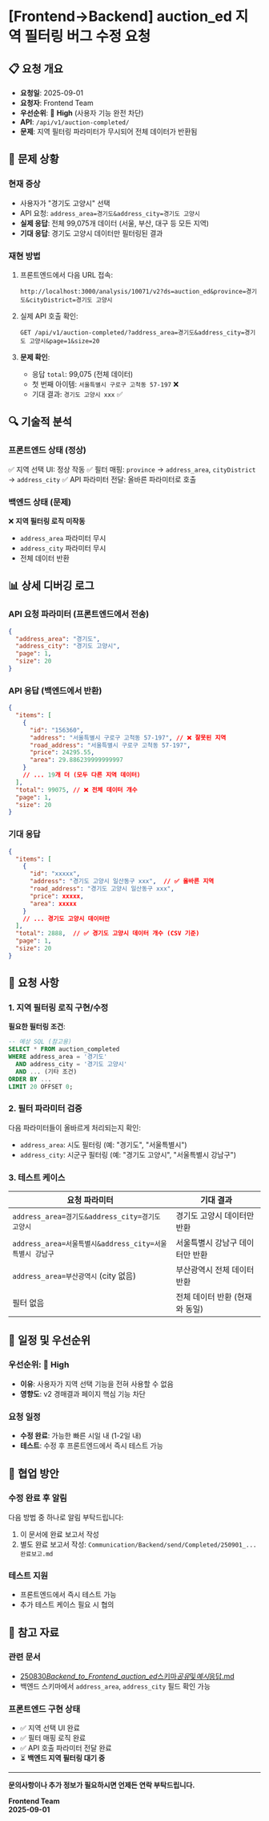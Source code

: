 # [Frontend→Backend] auction_ed 지역 필터링 버그 수정 요청

## 📋 요청 개요

- **요청일**: 2025-09-01
- **요청자**: Frontend Team
- **우선순위**: 🚨 **High** (사용자 기능 완전 차단)
- **API**: `/api/v1/auction-completed/`
- **문제**: 지역 필터링 파라미터가 무시되어 전체 데이터가 반환됨

## 🚨 문제 상황

### **현재 증상**

- 사용자가 "경기도 고양시" 선택
- API 요청: `address_area=경기도&address_city=경기도 고양시`
- **실제 응답**: 전체 99,075개 데이터 (서울, 부산, 대구 등 모든 지역)
- **기대 응답**: 경기도 고양시 데이터만 필터링된 결과

### **재현 방법**

1. 프론트엔드에서 다음 URL 접속:

   ```
   http://localhost:3000/analysis/10071/v2?ds=auction_ed&province=경기도&cityDistrict=경기도 고양시
   ```

2. 실제 API 호출 확인:

   ```
   GET /api/v1/auction-completed/?address_area=경기도&address_city=경기도 고양시&page=1&size=20
   ```

3. **문제 확인**:
   - 응답 `total`: 99,075 (전체 데이터)
   - 첫 번째 아이템: `서울특별시 구로구 고척동 57-197` ❌
   - 기대 결과: `경기도 고양시 xxx` ✅

## 🔍 기술적 분석

### **프론트엔드 상태 (정상)**

✅ 지역 선택 UI: 정상 작동
✅ 필터 매핑: `province` → `address_area`, `cityDistrict` → `address_city`
✅ API 파라미터 전달: 올바른 파라미터로 호출

### **백엔드 상태 (문제)**

❌ **지역 필터링 로직 미작동**

- `address_area` 파라미터 무시
- `address_city` 파라미터 무시
- 전체 데이터 반환

## 📊 상세 디버깅 로그

### **API 요청 파라미터 (프론트엔드에서 전송)**

```json
{
  "address_area": "경기도",
  "address_city": "경기도 고양시",
  "page": 1,
  "size": 20
}
```

### **API 응답 (백엔드에서 반환)**

```json
{
  "items": [
    {
      "id": "156360",
      "address": "서울특별시 구로구 고척동 57-197", // ❌ 잘못된 지역
      "road_address": "서울특별시 구로구 고척동 57-197",
      "price": 24295.55,
      "area": 29.886239999999997
    }
    // ... 19개 더 (모두 다른 지역 데이터)
  ],
  "total": 99075, // ❌ 전체 데이터 개수
  "page": 1,
  "size": 20
}
```

### **기대 응답**

```json
{
  "items": [
    {
      "id": "xxxxx",
      "address": "경기도 고양시 일산동구 xxx",  // ✅ 올바른 지역
      "road_address": "경기도 고양시 일산동구 xxx",
      "price": xxxxx,
      "area": xxxxx
    }
    // ... 경기도 고양시 데이터만
  ],
  "total": 2888,  // ✅ 경기도 고양시 데이터 개수 (CSV 기준)
  "page": 1,
  "size": 20
}
```

## 🔧 요청 사항

### **1. 지역 필터링 로직 구현/수정**

**필요한 필터링 조건**:

```sql
-- 예상 SQL (참고용)
SELECT * FROM auction_completed
WHERE address_area = '경기도'
  AND address_city = '경기도 고양시'
  AND ... (기타 조건)
ORDER BY ...
LIMIT 20 OFFSET 0;
```

### **2. 필터 파라미터 검증**

다음 파라미터들이 올바르게 처리되는지 확인:

- `address_area`: 시도 필터링 (예: "경기도", "서울특별시")
- `address_city`: 시군구 필터링 (예: "경기도 고양시", "서울특별시 강남구")

### **3. 테스트 케이스**

| 요청 파라미터                                            | 기대 결과                       |
| -------------------------------------------------------- | ------------------------------- |
| `address_area=경기도&address_city=경기도 고양시`         | 경기도 고양시 데이터만 반환     |
| `address_area=서울특별시&address_city=서울특별시 강남구` | 서울특별시 강남구 데이터만 반환 |
| `address_area=부산광역시` (city 없음)                    | 부산광역시 전체 데이터 반환     |
| 필터 없음                                                | 전체 데이터 반환 (현재와 동일)  |

## 📅 일정 및 우선순위

### **우선순위**: 🚨 **High**

- **이유**: 사용자가 지역 선택 기능을 전혀 사용할 수 없음
- **영향도**: v2 경매결과 페이지 핵심 기능 차단

### **요청 일정**

- **수정 완료**: 가능한 빠른 시일 내 (1-2일 내)
- **테스트**: 수정 후 프론트엔드에서 즉시 테스트 가능

## 🤝 협업 방안

### **수정 완료 후 알림**

다음 방법 중 하나로 알림 부탁드립니다:

1. 이 문서에 완료 보고서 작성
2. 별도 완료 보고서 작성: `Communication/Backend/send/Completed/250901_...완료보고.md`

### **테스트 지원**

- 프론트엔드에서 즉시 테스트 가능
- 추가 테스트 케이스 필요 시 협의

## 📎 참고 자료

### **관련 문서**

- [250830*Backend_to_Frontend_auction_ed*스키마*공유*및*예시*응답.md](../receive/Request/250830_Backend_to_Frontend_auction_ed_스키마_공유_및_예시_응답.md)
- 백엔드 스키마에서 `address_area`, `address_city` 필드 확인 가능

### **프론트엔드 구현 상태**

- ✅ 지역 선택 UI 완료
- ✅ 필터 매핑 로직 완료
- ✅ API 호출 파라미터 전달 완료
- ⏳ **백엔드 지역 필터링 대기 중**

---

**문의사항이나 추가 정보가 필요하시면 언제든 연락 부탁드립니다.**

**Frontend Team**  
**2025-09-01**
